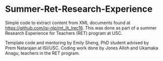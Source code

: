 # Summer-Ret-Research-Experience

Simple code to extract content from XML documents found at https://github.com/isi-nlp/mt_lit_lrec16.
This was done as part of a summer Research Experience for Teachers (RET) program at USC.

Template code and mentoring by Emily Sheng, PhD student advised by Prem Natarajan at ISI/USC.
Coding work done by Jones Alloh and Ukamaka Anagu, teachers in the RET program.